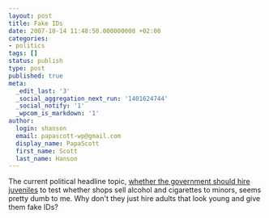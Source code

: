 ```yaml
---
layout: post
title: Fake IDs
date: 2007-10-14 11:48:50.000000000 +02:00
categories:
- politics
tags: []
status: publish
type: post
published: true
meta:
  _edit_last: '3'
  _social_aggregation_next_run: '1401624744'
  _social_notify: '1'
  _wpcom_is_markdown: '1'
author:
  login: shanson
  email: papascott-wp@gmail.com
  display_name: PapaScott
  first_name: Scott
  last_name: Hanson
---
```

<p>The current political headline topic, <a href="http://www.spiegel.de/politik/deutschland/0,1518,511333,00.html">whether the government should hire juveniles</a> to test whether shops sell alcohol and cigarettes to minors, seems pretty dumb to me. Why don't they just hire adults that look young and give them fake IDs?</p>

